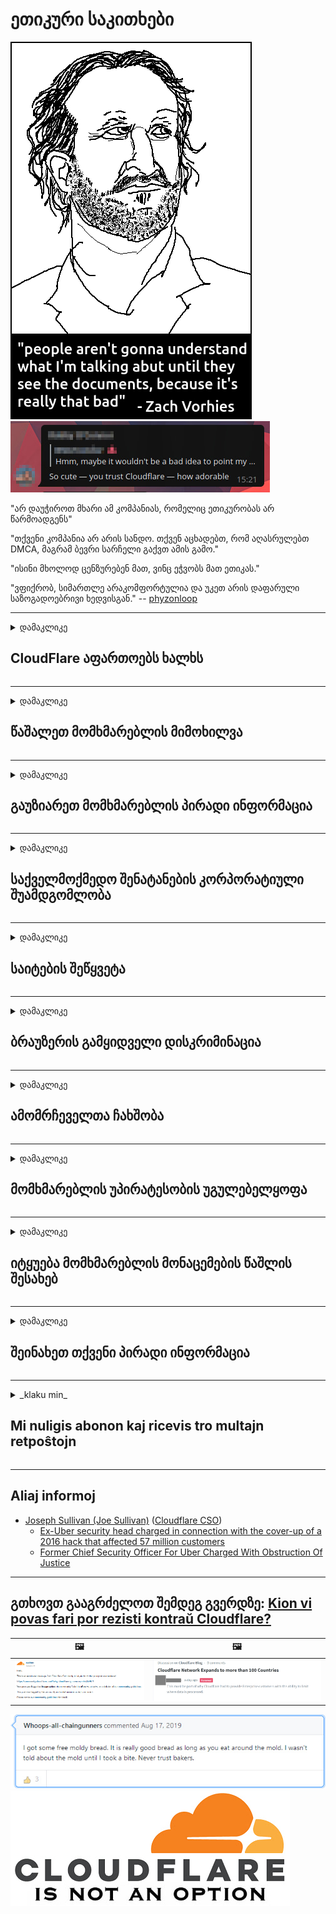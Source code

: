 # ეთიკური საკითხები

![](../image/itsreallythatbad.jpg)
![](../image/telegram/c81238387627b4bfd3dcd60f56d41626.jpg)

"არ დაუჭიროთ მხარი ამ კომპანიას, რომელიც ეთიკურობას არ წარმოადგენს"

"თქვენი კომპანია არ არის სანდო. თქვენ აცხადებთ, რომ აღასრულებთ DMCA, მაგრამ ბევრი სარჩელი გაქვთ ამის გამო."

"ისინი მხოლოდ ცენზურებენ მათ, ვინც ეჭვობს მათ ეთიკას."

"ვფიქრობ, სიმართლე არაკომფორტულია და უკეთ არის დაფარული საზოგადოებრივი ხედვისგან."  -- [phyzonloop](https://twitter.com/phyzonloop)


---


<details>
<summary>დამაკლიკე

## CloudFlare აფართოებს ხალხს
</summary>


Cloudflare აგზავნის სპამის ელ.ფოსტს არა Cloudflare მომხმარებლებს.

- ელ.ფოსტის გაგზავნა მხოლოდ იმ აბონენტებისთვის, რომლებმაც აირჩიეს
- როდესაც მომხმარებელი ამბობს "შეჩერება", მაშინ შეწყვიტეთ ელ.ფოსტის გაგზავნა

ეს მარტივია. Cloudflare არ სჭირდება.
Cloudflare ამბობს, რომ მათი სერვისის გამოყენებით შეუძლია შეაჩეროს ყველა სპამიერი ან თავდამსხმელი.
როგორ შევაჩეროთ Cloudflare Cloudflare გააქტიურების გარეშე?


| 🖼 | 🖼 |
| --- | --- |
| ![](../image/cfspam01.jpg) | ![](../image/cfspam03.jpg) |
| ![](../image/cfspam02.jpg) | ![](../image/cfspambrittany.jpg)<br>![](../image/cfspamtwtr.jpg) |

</details>

---

<details>
<summary>დამაკლიკე

## წაშალეთ მომხმარებლის მიმოხილვა
</summary>


Cloudflare ცენზურის უარყოფითი მიმოხილვები.
თუ Twitter- ზე განათავსებთ ანტი-Cloudflare ტექსტს, თქვენ გაქვთ შესაძლებლობა მიიღოთ პასუხი Cloudflare- ის თანამშრომლისგან "არა, ეს არ არის" გზავნილით.
თუკი რაიმე მიმოხილვის საიტზე გამოაქვეყნებთ უარყოფით მიმოხილვას, ისინი შეეცდებიან ცენზურის გამოქვეყნება.


| 🖼 | 🖼 |
| --- | --- |
| ![](../image/cfcenrev_01.jpg)<br>![](../image/cfcenrev_02.jpg) | ![](../image/cfcenrev_03.jpg) |

</details>

---

<details>
<summary>დამაკლიკე

## გაუზიარეთ მომხმარებლის პირადი ინფორმაცია
</summary>


Cloudflare- ს აქვს მასიური შევიწროების პრობლემა.
Cloudflare იზიარებს მათ პირად ინფორმაციას, ვინც ჩივის მასპინძელ საიტებზე.
ისინი ზოგჯერ ითხოვენ თქვენს ნამდვილ პირადობის მოწმობას.
თუ არ გსურთ შევიწროებულიყავით, შეურაცხყოფილი, გაცვეთილი ან მოკლული, უმჯობესია თავი შეიკავოთ Cloudflared საიტებზე.


| 🖼 | 🖼 |
| --- | --- |
| ![](../image/cfdox_what.jpg) | ![](../image/cfdox_swat.jpg) |
| ![](../image/cfdox_kill.jpg) | ![](../image/cfdox_threat.jpg) |
| ![](../image/cfdox_dox.jpg) | ![](../image/cfdox_ex1.jpg) |
| ![](../image/cfabuseform.jpg) | ![](../image/cfdox_ex2.jpg) |

</details>

---

<details>
<summary>დამაკლიკე

## საქველმოქმედო შენატანების კორპორატიული შუამდგომლობა
</summary>


CloudFlare ითხოვს საქველმოქმედო შენატანებს.
სავალალოა, რომ ამერიკული კორპორაცია ითხოვს ქველმოქმედებას არამომგებიანი ორგანიზაციების გვერდით, რომელსაც კარგი მიზეზი აქვს.
თუ გსურთ ხალხის დაბლოკვა ან სხვა ადამიანების დროის დაკარგვა, შეიძლება დაგჭირდეთ Cloudflare- ის თანამშრომლებისთვის რამდენიმე პიცის შეკვეთა.


![](../image/cfdonate.jpg)

</details>

---

<details>
<summary>დამაკლიკე

## საიტების შეწყვეტა
</summary>


რას იზამთ, თუ თქვენი საიტი მოულოდნელად დაიშლება?
არსებობს ცნობები, რომ Cloudflare წაშლის მომხმარებლის კონფიგურაციას ან მომსახურებას აჩერებს ყოველგვარი გაფრთხილების გარეშე, ჩუმად.
ჩვენ გირჩევთ იპოვოთ უკეთესი მიმწოდებელი.

![](../image/cftmnt.jpg)

</details>

---

<details>
<summary>დამაკლიკე

## ბრაუზერის გამყიდველი დისკრიმინაცია
</summary>


CloudFlare უპირატესობას ანიჭებს მათ, ვინც Firefox- ს იყენებს, ხოლო მტრულად მოპყრობა Tor- ის არა-ბროუზერი მომხმარებლებისთვის.
ტორელი მომხმარებლები, რომლებიც სამართლიანად უარს იტყვიან უფასო JavaScript- ის შესრულებაზე, ასევე მიიღებენ მტრულ მოპყრობას.
ამ დაშვების უთანასწორობა არის ქსელის ნეიტრალიტეტის ბოროტად გამოყენება და ძალაუფლების ბოროტად გამოყენება.

![](../image/browdifftbcx.gif)

- მარცხენა: Tor ბროუზერი, მარჯვენა: Chrome. იგივე IP მისამართი.

![](../image/browserdiff.jpg)

- მარცხენა: Tor ბროუზერი Javascript გამორთულია, Cookie- ით ჩართულია
- მარჯვნივ: Chrome Javascript ჩართულია, Cookie- ით გამორთულია

![](../image/cfsiryoublocked.jpg)

- QuteBrowser (მცირე ბრაუზერი) Tor- ის გარეშე (Clearnet IP)

| ***ბროუზერი*** | ***წვდომის მკურნალობა*** |
| --- | --- |
| Tor Browser (Javascript ჩართულია) | დაშვება ნებადართულია |
| Firefox (Javascript ჩართულია) | წვდომა დეგრადირებულია |
| Chromium (Javascript ჩართულია) | წვდომა დეგრადირებულია |
| Chromium or Firefox (Javascript გამორთულია) | შეღწევა უარყოფილია |
| Chromium or Firefox (ფუნთუშა გამორთულია) | შეღწევა უარყოფილია |
| QuteBrowser | შეღწევა უარყოფილია |
| lynx | შეღწევა უარყოფილია |
| w3m | შეღწევა უარყოფილია |
| wget | შეღწევა უარყოფილია |


რატომ არ გამოიყენოთ აუდიო ღილაკი მარტივი გამოწვევის მოსაგვარებლად?

დიახ, არსებობს აუდიო ღილაკი, მაგრამ ის ყოველთვის არ მუშაობს Tor- ზე.
ამ შეტყობინებას მიიღებთ, როდესაც დააჭირეთ მას:

```
Მოგვიანებით სცადეთ
თქვენს კომპიუტერს ან ქსელს შეუძლია გაუგზავნოს ავტომატური მოთხოვნები.
ჩვენი მომხმარებლების დასაცავად, ჩვენ ვერ შეძლებთ თქვენი მოთხოვნის დამუშავებას ამჟამად.
დამატებითი ინფორმაციისთვის ეწვიეთ ჩვენი დახმარების გვერდს
```

</details>

---

<details>
<summary>დამაკლიკე

## ამომრჩეველთა ჩახშობა
</summary>


აშშ-ის შტატებში ამომრჩეველმა ხმის მიცემა დარეგისტრირდა საბოლოოდ, სახელმწიფო მდივნის ვებსაიტზე, საცხოვრებელი ადგილის სახელმწიფოებში.
რესპუბლიკური კონტროლირებადი სახელმწიფო მდივნის ოფისები ჩართულნი არიან ამომრჩეველთა ჩახშობაში, სახელმწიფო მდივნის ვებსაიტის საშუალებით Cloudflare.
Cloudflare- ს Tor- ის მომხმარებლების მიმართ მტრულად განწყობილი დამოკიდებულება, მისი MITM პოზიცია, როგორც გლობალური მეთვალყურეობის ცენტრალიზებული პუნქტი, და მისი მავნე როლი, მთლიანობაში, იწვევს პერსპექტიულ ამომრჩევლებს რეგისტრაციის სურვილს.
კერძოდ, ლიბერალები მიდრეკილნი არიან პირადი ცხოვრების ხელშეუხებლობისკენ.
ამომრჩეველთა რეგისტრაციის ფორმები აგროვებს მგრძნობიარე ინფორმაციას ამომრჩეველთა პოლიტიკური მიდრეკილების, პირადი ფიზიკური მისამართის, სოციალური დაცვის ნომრის და დაბადების თარიღის შესახებ.
სახელმწიფოების უმეტესობა მხოლოდ ამ ინფორმაციის ქვესათაურს ავრცელებს საჯაროდ, მაგრამ Cloudflare ხედავს ყველაფერ ინფორმაციას, როდესაც ვიღაც რეგისტრაციას უტარებს ხმის მიცემას.

გაითვალისწინეთ, რომ ქაღალდის რეგისტრაცია არ სცილდება Cloudflare- ს, რადგან სახელმწიფო მდივნის მონაცემების შეტანის პერსონალის თანამშრომლები სავარაუდოდ გამოიყენებენ Cloudflare ვებსაიტს მონაცემების შესასვლელად.

| 🖼 | 🖼 |
| --- | --- |
| ![](../image/cfvotm_01.jpg) | ![](../image/cfvotm_02.jpg) |

- Change.org არის ცნობილი ვებ – გვერდი ხმების შეგროვებისა და ზომების მისაღებად.
“ხალხი ყველგან იწყებს კამპანიებს, აწყობს მხარდამჭერთა მობილიზებას და გადაწყვეტილებების მიმღებებთან მუშაობს გადაწყვეტილებების მართვისთვის.”
სამწუხაროდ, Cloudflare- ის აგრესიული ფილტრის გამო ბევრს ვერ ხედავს შეცვლის.org– ს.
მათ ხელს უშლის ხელს შუამდგომლობის ხელმოწერაში, რითაც გამორიცხავს მათ დემოკრატიულ პროცესს.
სხვა არა ღრუბლოვანი პლატფორმის გამოყენებით, როგორიცაა OpenPetition, პრობლემის მოგვარებაში დაგეხმარებათ.

| 🖼 | 🖼 |
| --- | --- |
| ![](../image/changeorgasn.jpg) | ![](../image/changeorgtor.jpg) |

- Cloudflare- ს "ათენის პროექტი" გთავაზობთ საწარმოთა უფასო დაცვას სახელმწიფო და ადგილობრივი საარჩევნო ვებსაიტებზე.
მათ განაცხადეს, რომ "მათ წარმომადგენლებს შეუძლიათ შევიდნენ საარჩევნო ინფორმაციაზე და ამომრჩეველთა რეგისტრაციაზე", მაგრამ ეს სიცრუეა, რადგან ბევრს უბრალოდ არ შეუძლია საიტის დათვალიერება.

</details>

---

<details>
<summary>დამაკლიკე

## მომხმარებლის უპირატესობის უგულებელყოფა
</summary>


თუ რამეს არ აპირებთ, ელოდებით რომ ელ.ფოსტს არ მიიღებთ ამის შესახებ.
Cloudflare უგულებელყოფს მომხმარებლის უპირატესობას და უზიარებს მონაცემებს მესამე მხარის კორპორაციებთან დაკავშირებით, მომხმარებლის თანხმობის გარეშე.
თუ თქვენ იყენებთ მათ უფასო გეგმას, ისინი ხანდახან უგზავნიან ელ.წერილს, სადაც ითხოვენ შეიძინოთ ყოველთვიური გამოწერა.

![](../image/cfviopl_tp.jpg)

</details>

---

<details>
<summary>დამაკლიკე

## იტყუება მომხმარებლის მონაცემების წაშლის შესახებ
</summary>


ამ ყოფილი Cloudflare მომხმარებლის ბლოგის თანახმად, Cloudflare ცრუობს ანგარიშების წაშლის გამო.
დღესდღეობით, მრავალი კომპანია ინახავს თქვენს მონაცემებს თქვენი ანგარიშის დახურვის ან მოხსნის შემდეგ.
კარგი კომპანიების უმეტესობამ ამის შესახებ მოიხსენიება მათი კონფიდენციალურობის პოლიტიკა.
Cloudflare? არა.

```
2019-08-05 CloudFlare– მა გამომიგზავნა დადასტურება, რომ ისინი ამოიღებდნენ ჩემს ანგარიშს.
2019-10-02 მე მივიღე ელ.წერილი CloudFlare- დან "რადგან მე ვარ მომხმარებელი"
```

Cloudflare- მა არ იცოდა სიტყვა "ამოღება".
თუ ის მართლაც ამოღებულია, რატომ მიიღო ამ ყოფილმა მომხმარებელმა ელ.ფოსტა?
მან ასევე აღნიშნა, რომ Cloudflare– ს კონფიდენციალურობის პოლიტიკა ამის შესახებ არ არის ნახსენები.

```
მათი ახალი კონფიდენციალურობის პოლიტიკა არ ახსენებს ერთი წლის განმავლობაში მონაცემთა შენახვას.
```

![](../image/cfviopl_notdel.jpg)

როგორ შეგიძლიათ ენდოთ Cloudflare- ს, თუ მათი კონფიდენციალურობის პოლიტიკა არის LIE?

</details>

---

<details>
<summary>დამაკლიკე

## შეინახეთ თქვენი პირადი ინფორმაცია
</summary>


Cloudflare ანგარიშის წაშლა რთულია.

```
შეიტანეთ დამხმარე ბილეთი "ანგარიშის" კატეგორიის გამოყენებით,
და მოითხოვეთ ანგარიშის წაშლა გაგზავნის ორგანოში.
თქვენ არ უნდა გქონდეთ დომენები და საკრედიტო ბარათები, რომლებიც თან ერთვის თქვენს ანგარიშზე, სანამ წაიკითხავთ.
```

თქვენ მიიღებთ ამ დადასტურების ელ.

![](../image/cf_deleteandkeep.jpg)

"ჩვენ დავიწყეთ თქვენი წაშლის მოთხოვნის დამუშავება", მაგრამ "ჩვენ გავაგრძელებთ თქვენი პერსონალური ინფორმაციის შენახვას".

შეგიძლიათ "ენდოთ" ეს?

</details>

---

<details>
<summary>_klaku min_

## Mi nuligis abonon kaj ricevis tro multajn retpoŝtojn
</summary>


La uzanto nuligis sian 'Cloudflare stream' abonon kaj li ricevas retpoŝtajn memorigilojn ĉiutage por rememorigi lin pri nuligita abono.
Ne estas malaprobita butono. Kiel vi ĉesas ĉi tiun frenezon?

![](../image/barrageemailcancelsubscription.jpg)

Cloudflare diris al ĉi tiu uzanto kontakti subtenteamo kaj peti ĉiujn viajn enhavojn forigi.

- [t](https://web.archive.org/web/20210412165334/https://twitter.com/JohnHaldson/status/1381651569247088650)

</details>

---

## Aliaj informoj

- [Joseph Sullivan (Joe Sullivan)](../cloudflare_inc/cloudflare_members.md) ([Cloudflare CSO](https://twitter.com/eastdakota/status/1296522269313785862))
  - [Ex-Uber security head charged in connection with the cover-up of a 2016 hack that affected 57 million customers](https://www.businessinsider.com/uber-data-hack-security-head-joe-sullivan-charged-cover-up-2020-8)
  - [Former Chief Security Officer For Uber Charged With Obstruction Of Justice](https://www.justice.gov/usao-ndca/pr/former-chief-security-officer-uber-charged-obstruction-justice)


---

## გთხოვთ გააგრძელოთ შემდეგ გვერდზე:   [Kion vi povas fari por rezisti kontraŭ Cloudflare?](ka.action.md)

|  🖼  |  🖼 |
| --- | --- |
| ![](../image/cfcommunity_ban.jpg) | ![](../image/censor_cloudflare_blogcomment.jpg) |

![](../image/freemoldybread.jpg)
![](../image/cfisnotanoption.jpg)
